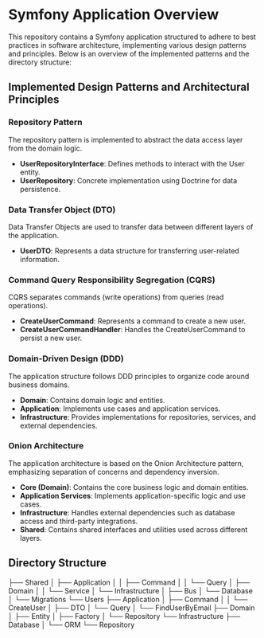# Symfony Application Overview

This repository contains a Symfony application structured to adhere to best practices in software architecture, implementing various design patterns and principles. Below is an overview of the implemented patterns and the directory structure:

## Implemented Design Patterns and Architectural Principles

### Repository Pattern

The repository pattern is implemented to abstract the data access layer from the domain logic.

- **UserRepositoryInterface**: Defines methods to interact with the User entity.
- **UserRepository**: Concrete implementation using Doctrine for data persistence.

### Data Transfer Object (DTO)

Data Transfer Objects are used to transfer data between different layers of the application.

- **UserDTO**: Represents a data structure for transferring user-related information.

### Command Query Responsibility Segregation (CQRS)

CQRS separates commands (write operations) from queries (read operations).

- **CreateUserCommand**: Represents a command to create a new user.
- **CreateUserCommandHandler**: Handles the CreateUserCommand to persist a new user.

### Domain-Driven Design (DDD)

The application structure follows DDD principles to organize code around business domains.

- **Domain**: Contains domain logic and entities.
- **Application**: Implements use cases and application services.
- **Infrastructure**: Provides implementations for repositories, services, and external dependencies.

### Onion Architecture

The application architecture is based on the Onion Architecture pattern, emphasizing separation of concerns and dependency inversion.

- **Core (Domain)**: Contains the core business logic and domain entities.
- **Application Services**: Implements application-specific logic and use cases.
- **Infrastructure**: Handles external dependencies such as database access and third-party integrations.
- **Shared**: Contains shared interfaces and utilities used across different layers.

## Directory Structure

├── Shared
│   ├── Application
│   │   ├── Command
│   │   └── Query
│   ├── Domain
│   │   └── Service
│   └── Infrastructure
│       ├── Bus
│       └── Database
│           └── Migrations
└── Users
    ├── Application
    │   ├── Command
    │   │   └── CreateUser
    │   ├── DTO
    │   └── Query
    │       └── FindUserByEmail
    ├── Domain
    │   ├── Entity
    │   ├── Factory
    │   └── Repository
    └── Infrastructure
        ├── Database
        │   └── ORM
        └── Repository










